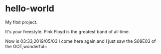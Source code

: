 # hello-world
My fitst project.

It's your freestyle.
Pink Floyd is the greatest band of all time.


Now is 03:33,2019/05/03
I come here again,and I just saw the S08E03 of the GOT,wonderful~
